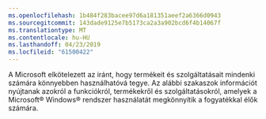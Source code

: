 ```yaml
---
ms.openlocfilehash: 1b484f283bacee97d6a181351aeef2a6366d0943
ms.sourcegitcommit: 143dade9125e7b5173ca2a3a902bcd6f4b14067f
ms.translationtype: MT
ms.contentlocale: hu-HU
ms.lasthandoff: 04/23/2019
ms.locfileid: "61500422"
---
```

A Microsoft elkötelezett az iránt, hogy termékeit és szolgáltatásait mindenki számára könnyebben használhatóvá tegye. Az alábbi szakaszok információt nyújtanak azokról a funkciókról, termékekről és szolgáltatásokról, amelyek a Microsoft® Windows® rendszer használatát megkönnyítik a fogyatékkal élők számára.